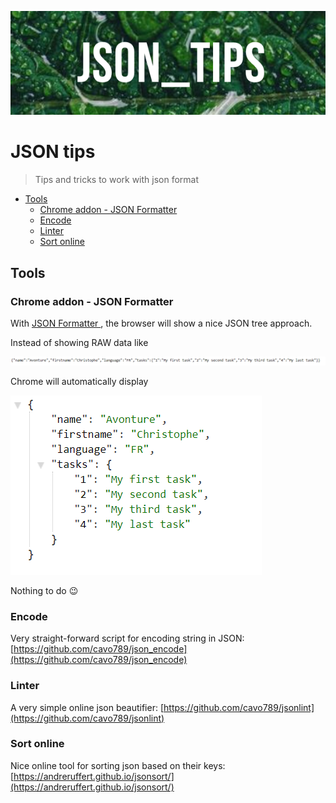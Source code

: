 ﻿![Banner](./images/banner.png)

# JSON tips

> Tips and tricks to work with json format

<!-- table-of-contents - start -->
* [Tools](#tools)
    * [Chrome addon - JSON Formatter](#chrome-addon-json-formatter)
    * [Encode](#encode)
    * [Linter](#linter)
    * [Sort online](#sort-online)
<!-- table-of-contents - end -->

## Tools

### Chrome addon - JSON Formatter

With [JSON Formatter
](https://chrome.google.com/webstore/detail/json-formatter/bcjindcccaagfpapjjmafapmmgkkhgoa), the browser will show a nice JSON tree approach.

Instead of showing RAW data like

![RAW](./030-tools/chrome-formatter/images/json_formatter_raw.png)

Chrome will automatically display

![json_formatter](./030-tools/chrome-formatter/images/json_formatter.png)

Nothing to do :wink:

### Encode

Very straight-forward script for encoding string in JSON: [https://github.com/cavo789/json_encode](https://github.com/cavo789/json_encode)

### Linter

A very simple online json beautifier: [https://github.com/cavo789/jsonlint](https://github.com/cavo789/jsonlint)

### Sort online

Nice online tool for sorting json based on their keys: [https://andreruffert.github.io/jsonsort/](https://andreruffert.github.io/jsonsort/)
